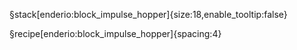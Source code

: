 §stack[enderio:block_impulse_hopper]{size:18,enable_tooltip:false}

§recipe[enderio:block_impulse_hopper]{spacing:4}